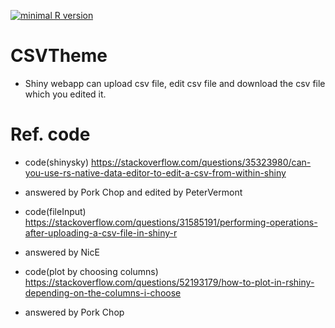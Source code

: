 [![minimal R version](https://img.shields.io/badge/R%3E%3D-3.6.3-6666ff.svg)](https://cran.r-project.org/)
# CSVTheme
- Shiny webapp can upload csv file, edit csv file and download the csv file which you edited it. 

# Ref. code
- code(shinysky) https://stackoverflow.com/questions/35323980/can-you-use-rs-native-data-editor-to-edit-a-csv-from-within-shiny
- answered by Pork Chop and edited by PeterVermont

- code(fileInput) https://stackoverflow.com/questions/31585191/performing-operations-after-uploading-a-csv-file-in-shiny-r
- answered by NicE

- code(plot by choosing columns) https://stackoverflow.com/questions/52193179/how-to-plot-in-rshiny-depending-on-the-columns-i-choose
- answered by Pork Chop
